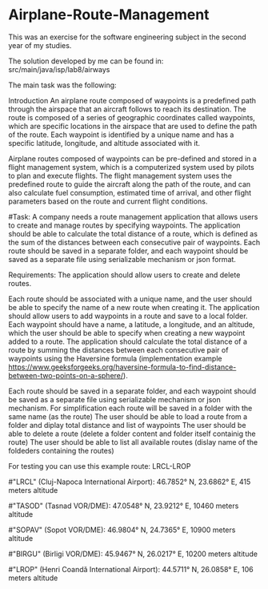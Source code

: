 # Airplane-Route-Management

This was an exercise for the software engineering subject in the second year of my studies. 

The solution developed by me can be found in:
src/main/java/isp/lab8/airways

The main task was the following:

Introduction
An airplane route composed of waypoints is a predefined path through the airspace that an aircraft follows to reach its destination. The route is composed of a series of geographic coordinates called waypoints, which are specific locations in the airspace that are used to define the path of the route. Each waypoint is identified by a unique name and has a specific latitude, longitude, and altitude associated with it.

Airplane routes composed of waypoints can be pre-defined and stored in a flight management system, which is a computerized system used by pilots to plan and execute flights. The flight management system uses the predefined route to guide the aircraft along the path of the route, and can also calculate fuel consumption, estimated time of arrival, and other flight parameters based on the route and current flight conditions.

#Task:
A company needs a route management application that allows users to create and manage routes by specifying waypoints. The application should be able to calculate the total distance of a route, which is defined as the sum of the distances between each consecutive pair of waypoints. Each route should be saved in a separate folder, and each waypoint should be saved as a separate file using serializable mechanism or json format.

Requirements:
The application should allow users to create and delete routes.

Each route should be associated with a unique name, and the user should be able to specify the name of a new route when creating it.
The application should allow users to add waypoints in a route and save to a local folder.
Each waypoint should have a name, a latitude, a longitude, and an altitude, which the user should be able to specify when creating a new waypoint added to a route.
The application should calculate the total distance of a route by summing the distances between each consecutive pair of waypoints using the Haversine formula (implementation example https://www.geeksforgeeks.org/haversine-formula-to-find-distance-between-two-points-on-a-sphere/).

Each route should be saved in a separate folder, and each waypoint should be saved as a separate file using serializable mechanism or json mechanism.
For simplification each route will be saved in a folder with the same name (as the route)
The user should be able to load a route from a folder and diplay total distance and list of waypoints
The user should be able to delete a route (delete a folder content and folder itself containig the route)
The user should be able to list all available routes (dislay name of the foldeders containing the routes)

For testing you can use this example route: LRCL-LROP

#"LRCL" (Cluj-Napoca International Airport): 46.7852° N, 23.6862° E, 415 meters altitude

#"TASOD" (Tasnad VOR/DME): 47.0548° N, 23.9212° E, 10460 meters altitude

#"SOPAV" (Sopot VOR/DME): 46.9804° N, 24.7365° E, 10900 meters altitude

#"BIRGU" (Birligi VOR/DME): 45.9467° N, 26.0217° E, 10200 meters altitude

#"LROP" (Henri Coandă International Airport): 44.5711° N, 26.0858° E, 106 meters altitude
